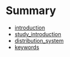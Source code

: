# Summary

* [introduction](introduction.md)
* [study_introduction](study_introduction.md)
* [distribution_system](distribution_system.md)
* [keywords](keywords.md)



